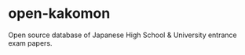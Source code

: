 # open-kakomon

Open source database of Japanese High School &amp; University entrance exam papers.
